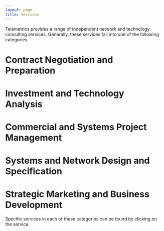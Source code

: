 ```yaml
---
layout: page
title: Services
---
```


Telemetrics provides a range of independent network and technology consulting services. Generally, these services fall into one of the following categories.

# Contract Negotiation and Preparation
# Investment and Technology Analysis
# Commercial and Systems Project Management
# Systems and Network Design and Specification
# Strategic Marketing and Business Development

Specific services in each of these categories can be found by clicking on the service. 
